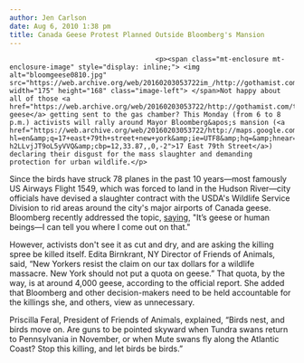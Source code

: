 ```yaml
---
author: Jen Carlson
date: Aug 6, 2010 1:38 pm
title: Canada Geese Protest Planned Outside Bloomberg's Mansion
---
```


	
										<p><span class="mt-enclosure mt-enclosure-image" style="display: inline;"> <img alt="bloomgeese0810.jpg" src="https://web.archive.org/web/20160203053722im_/http://gothamist.com/attachments/arts_jen/bloomgeese0810.jpg" width="175" height="168" class="image-left"> </span>Not happy about all of those <a href="https://web.archive.org/web/20160203053722/http://gothamist.com/tags/canadageese">Canada geese</a> getting sent to the gas chamber? This Monday (from 6 to 8 p.m.) activists will rally around Mayor Bloomberg&apos;s mansion (<a href="https://web.archive.org/web/20160203053722/http://maps.google.com/maps?hl=en&amp;q=17+east+79th+street+new+york&amp;ie=UTF8&amp;hq=&amp;hnear=17+E+79th+St,+New+York,+10075&amp;gl=us&amp;ei=5D5cTKXtNYH98Abyy53fAg&amp;ved=0CBgQ8gEwAA&amp;ll=40.7776,-73.962665&amp;spn=0.008319,0.017295&amp;t=h&amp;z=16&amp;layer=c&amp;cbll=40.776642,-73.962869&amp;panoid=P7XuP-h2LLvjJT9oL5yVVQ&amp;cbp=12,33.87,,0,-2">17 East 79th Street</a>) declaring their disgust for the mass slaughter and demanding protection for urban wildlife.</p>

<p>Since the birds have struck 78 planes in the past 10 years&#x2014;most famously US Airways Flight 1549, which was forced to land in the Hudson River&#x2014;city officials have devised a slaughter contract with the USDA&apos;s Wildlife Service Division to rid areas around the city&apos;s major airports of Canada geese. Bloomberg recently addressed the topic, <a href="https://web.archive.org/web/20160203053722/http://gothamist.com/2010/07/27/geese_3.php">saying</a>, &quot;It&#x2019;s geese or human beings&#x2014;I can tell you where I come out on that.&quot;</p>

<p>However, activists don&apos;t see it as cut and dry, and are asking the killing spree be killed itself. Edita Birnkrant, NY Director of Friends of Animals, said, &#x201C;New Yorkers resist the claim on our tax dollars for a wildlife massacre.  New York should not put a quota on geese.&#x201D;  That quota, by the way, is at around 4,000 geese, according to the official report. She added that Bloomberg and other decision-makers need to be held accountable for the killings she, and others, view as unnecessary.</p>

<p>Priscilla Feral, President of Friends of Animals, explained, &#x201C;Birds nest, and birds move on. Are guns to be pointed skyward when Tundra swans return to Pennsylvania in November, or when Mute swans fly along the Atlantic Coast? Stop this killing, and let birds be birds.&#x201D;</p>					
										
									
				